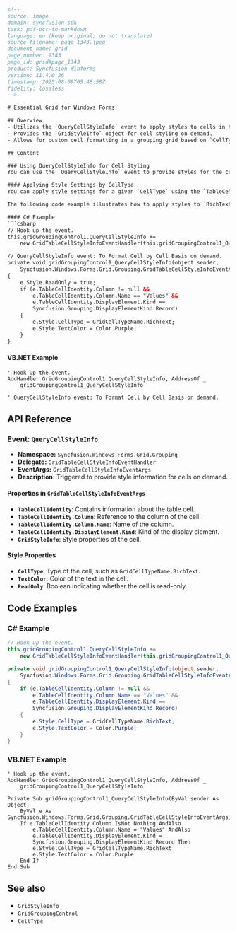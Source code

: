```html
<!-- 
source: image
domain: syncfusion-sdk
task: pdf-ocr-to-markdown
language: en (keep original; do not translate)
source_filename: page_1343.jpeg
document_name: grid
page_number: 1343
page_id: grid#page_1343
product: Syncfusion Winforms
version: 11.4.0.26
timestamp: 2025-08-09T05:48:58Z
fidelity: lossless
-->

# Essential Grid for Windows Forms

## Overview
- Utilizes the `QueryCellStyleInfo` event to apply styles to cells in the `GridGroupingControl`.
- Provides the `GridStyleInfo` object for cell styling on demand.
- Allows for custom cell formatting in a grouping grid based on `CellType`.

## Content

### Using QueryCellStyleInfo for Cell Styling
You can use the `QueryCellStyleInfo` event to provide styles for the cells in the `GridGroupingControl`. This provides the `GridStyleInfo` object for a cell on demand. The `QueryCellStyleInfo` is triggered every time a request is made to access the style information for a cell. You can do any type of cell formatting with this event.

#### Applying Style Settings by CellType
You can apply style settings for a given `CellType` using the `TableCellIdentity.TableCellType` property on the instances of the `GridTableCellStyleInfoEventArgs`.

The following code example illustrates how to apply styles to `RichText` `CellType` in the grouping grid:

#### C# Example
```csharp
// Hook up the event.
this.gridGroupingControl1.QueryCellStyleInfo +=
    new GridTableCellStyleInfoEventHandler(this.gridGroupingControl1_QueryCellStyleInfo);

// QueryCellStyleInfo event: To Format Cell by Cell Basis on demand.
private void gridGroupingControl1_QueryCellStyleInfo(object sender,
    Syncfusion.Windows.Forms.Grid.Grouping.GridTableCellStyleInfoEventArgs e)
{
    e.Style.ReadOnly = true;
    if (e.TableCellIdentity.Column != null &&
        e.TableCellIdentity.Column.Name == "Values" &&
        e.TableCellIdentity.DisplayElement.Kind ==
        Syncfusion.Grouping.DisplayElementKind.Record)
    {
        e.Style.CellType = GridCellTypeName.RichText;
        e.Style.TextColor = Color.Purple;
    }
}
```

#### VB.NET Example
```vbnet
' Hook up the event.
AddHandler GridGroupingControl1.QueryCellStyleInfo, AddressOf _
    gridGroupingControl1_QueryCellStyleInfo

' QueryCellStyleInfo event: To Format Cell by Cell Basis on demand.
```

## API Reference

### Event: `QueryCellStyleInfo`
- **Namespace:** `Syncfusion.Windows.Forms.Grid.Grouping`
- **Delegate:** `GridTableCellStyleInfoEventHandler`
- **EventArgs:** `GridTableCellStyleInfoEventArgs`
- **Description:** Triggered to provide style information for cells on demand.

#### Properties in `GridTableCellStyleInfoEventArgs`
- **`TableCellIdentity`**: Contains information about the table cell.
- **`TableCellIdentity.Column`**: Reference to the column of the cell.
- **`TableCellIdentity.Column.Name`**: Name of the column.
- **`TableCellIdentity.DisplayElement.Kind`**: Kind of the display element.
- **`GridStyleInfo`**: Style properties of the cell.

#### Style Properties
- **`CellType`**: Type of the cell, such as `GridCellTypeName.RichText`.
- **`TextColor`**: Color of the text in the cell.
- **`ReadOnly`**: Boolean indicating whether the cell is read-only.

## Code Examples

### C# Example
```csharp
// Hook up the event.
this.gridGroupingControl1.QueryCellStyleInfo +=
    new GridTableCellStyleInfoEventHandler(this.gridGroupingControl1_QueryCellStyleInfo);

private void gridGroupingControl1_QueryCellStyleInfo(object sender,
    Syncfusion.Windows.Forms.Grid.Grouping.GridTableCellStyleInfoEventArgs e)
{
    if (e.TableCellIdentity.Column != null &&
        e.TableCellIdentity.Column.Name == "Values" &&
        e.TableCellIdentity.DisplayElement.Kind ==
        Syncfusion.Grouping.DisplayElementKind.Record)
    {
        e.Style.CellType = GridCellTypeName.RichText;
        e.Style.TextColor = Color.Purple;
    }
}
```

### VB.NET Example
```vbnet
' Hook up the event.
AddHandler GridGroupingControl1.QueryCellStyleInfo, AddressOf _
    gridGroupingControl1_QueryCellStyleInfo

Private Sub gridGroupingControl1_QueryCellStyleInfo(ByVal sender As Object,
    ByVal e As Syncfusion.Windows.Forms.Grid.Grouping.GridTableCellStyleInfoEventArgs)
    If e.TableCellIdentity.Column IsNot Nothing AndAlso
        e.TableCellIdentity.Column.Name = "Values" AndAlso
        e.TableCellIdentity.DisplayElement.Kind =
        Syncfusion.Grouping.DisplayElementKind.Record Then
        e.Style.CellType = GridCellTypeName.RichText
        e.Style.TextColor = Color.Purple
    End If
End Sub
```

## See also
- `GridStyleInfo`
- `GridGroupingControl`
- `CellType`

<!-- tags: Syncfusion, WinForms, GridGroupingControl, CellStyling, QueryCellStyleInfo, RichText, CellFormatting, GridStyleInfo keywords: Syncfusion, WinForms, GridGroupingControl, CellStyling, QueryCellStyleInfo, RichText, CellFormatting, GridStyleInfo -->
```